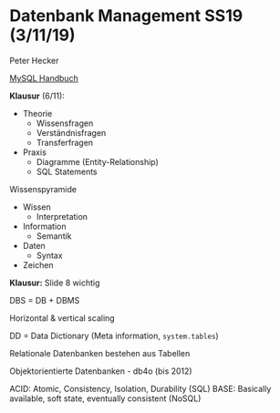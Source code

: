
# Datenbank Management SS19 (3/11/19)
Peter Hecker

[MySQL Handbuch](https://dev.mysql.com/doc/refman/8.0/en/)

**Klausur** (6/11):
- Theorie
	- Wissensfragen
	- Verständnisfragen
	- Transferfragen
- Praxis
	- Diagramme (Entity-Relationship)
	- SQL Statements

Wissenspyramide
- Wissen
	- Interpretation
- Information
	- Semantik
- Daten
	- Syntax
- Zeichen

**Klausur:** Slide 8 wichtig

DBS = DB + DBMS

Horizontal & vertical scaling

DD = Data Dictionary (Meta information, `system.tables`)

Relationale Datenbanken bestehen aus Tabellen 

Objektorientierte Datenbanken - db4o (bis 2012)

ACID: Atomic, Consistency, Isolation, Durability (SQL)
BASE: Basically available, soft state, eventually consistent (NoSQL)



<!--stackedit_data:
eyJoaXN0b3J5IjpbLTExNDQyNTI1NTQsNjg4MjM5NTM4LDczMD
k5ODExNl19
-->